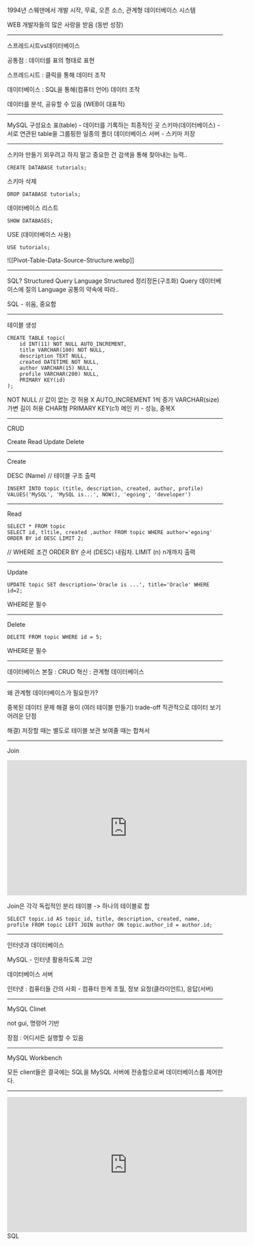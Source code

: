 1994년 스웨덴에서 개발 시작, 무료, 오픈 소스, 관계형 데이터베이스 시스템

WEB 개발자들의 많은 사랑을 받음 (동반 성장)

----
스프레드시트vs데이터베이스

공통점 : 데이터를 표의 형태로 표현

스프레드시트 : 클릭을 통해 데이터 조작

데이터베이스 : SQL을 통해(컴퓨터 언어) 데이터 조작

데이터를 분석, 공유할 수 있음 (WEB이 대표적)

---
MySQL 구성요소
표(table) - 데이터를 기록하는 최종적인 곳
스키마(데이터베이스) - 서로 연관된 table을 그룹핑한 일종의 폴더
데이터베이스 서버 - 스키마 저장

---
스키마 만들기
외우려고 하지 말고 중요한 건 검색을 통해 찾아내는 능력..

```MySQL
CREATE DATABASE tutorials;
```

스키마 삭제
```MySQL
DROP DATABASE tutorials;
```

데이터베이스 리스트
```MySQL
SHOW DATABASES;
```

USE (데이터베이스 사용)
```MySQL
USE tutorials;
```

![[Pivot-Table-Data-Source-Structure.webp]]

---
SQL?
Structured Query Language
Structured 정리정돈(구조화)
Query 데이터베이스에 질의
Language 공통의 약속에 따라..

SQL - 쉬움, 중요함

---
테이블 생성
```MySQL
CREATE TABLE topic(
	id INT(11) NOT NULL AUTO_INCREMENT,
	title VARCHAR(100) NOT NULL,
	description TEXT NULL,
	created DATETIME NOT NULL,
	author VARCHAR(15) NULL,
	profile VARCHAR(200) NULL,
	PRIMARY KEY(id)
);
```

NOT NULL // 값이 없는 것 허용 X
AUTO_INCREMENT 1씩 증가
VARCHAR(size) 가변 길이 허용 CHAR형
PRIMARY KEY(c1) 메인 키 - 성능, 중복X

---
CRUD

Create
Read
Update
Delete

---
Create

DESC (Name) // 테이블 구조 출력

```MySQL
INSERT INTO topic (title, description, created, author, profile) VALUES('MySQL', 'MySQL is...', NOW(), 'egoing', 'developer')
```

---
Read

```MySQL
SELECT * FROM topic
SELECT id, tltile, created ,author FROM topic WHERE author='egoing' ORDER BY id DESC LIMIT 2; 
```

// WHERE 조건
ORDER BY 순서 (DESC) 내림차.
LIMIT (n) n개까지 출력

---
Update


```MySQL
UPDATE topic SET description='Oracle is ...', title='Oracle' WHERE id=2;
```

WHERE문 필수


---
Delete
```MySQL
DELETE FROM topic WHERE id = 5;
```

WHERE문 필수


---
데이터베이스
본질 : CRUD
혁신 : 관계형 데이터베이스

---
왜 관계형 데이터베이스가 필요한가?

중복된 데이터 문제 해결 용이 (여러 테이블 만들기)
trade-off 직관적으로 데이터 보기 어려운 단점

해결)
저장할 때는 별도로 테이블 보관
	보여줄 때는 합쳐서

---
Join
<iframe width="560" height="315" src="https://www.youtube.com/embed/q0UHWaDRwlk?si=ltf_yiP_poTJHtxp" title="YouTube video player" frameborder="0" allow="accelerometer; autoplay; clipboard-write; encrypted-media; gyroscope; picture-in-picture; web-share" allowfullscreen></iframe>


Join은 각각 독립적인 분리 테이블 -> 하나의 테이블로 합

```mysql
SELECT topic.id AS topic_id, title, description, created, name, profile FROM topic LEFT JOIN author ON topic.author_id = author.id;
```

---
인터넷과 데이터베이스

MySQL - 인터넷 활용하도록 고안

데이터베이스 서버

인터넷 : 컴퓨터들 간의 사회 - 컴퓨터 한계 초월, 정보 요청(클라이언트), 응답(서버)

---
MySQL Clinet

not gui, 명령어 기반

장점 : 어디서든 실행할 수 있음

---
MySQL Workbench

모든 client들은 결국에는 SQL을 MySQL 서버에 전송함으로써 데이터베이스를 제어한다.

---
<iframe width="560" height="315" src="https://www.youtube.com/embed/ySH4-hEdiTs?si=pVkDjPTOGVGdHWOa" title="YouTube video player" frameborder="0" allow="accelerometer; autoplay; clipboard-write; encrypted-media; gyroscope; picture-in-picture; web-share" allowfullscreen></iframe>
SQL